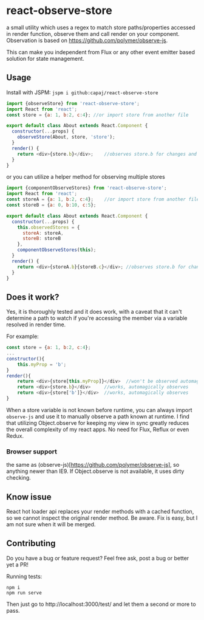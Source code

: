 # react-observe-store
a small utility which uses a regex to match store paths/properties accessed in render function, observe them and call render on your component. Observation is based on https://github.com/polymer/observe-js.

This can make you independent from Flux or any other event emitter based solution for state management.

## Usage
Install with JSPM: `jspm i github:capaj/react-observe-store`

```javascript
import {observeStore} from 'react-observe-store';
import React from 'react';
const store = {a: 1, b:2, c:4};	//or import store from another file

export default class About extends React.Component {
  constructor(...props) {
    observeStore(About, store, 'store');
  }
  render() {
    return <div>{store.b}</div>;	//observes store.b for changes and automatically rerenders when it's value changes
  }
}
```
or you can utilize a helper method for observing multiple stores
```javascript
import {componentObserveStores} from 'react-observe-store';
import React from 'react';
const storeA = {a: 1, b:2, c:4};	//or import store from another file
const storeB = {a: 0, b:10, c:5};

export default class About extends React.Component {
  constructor(...props) {
    this.observedStores = {
      storeA: storeA,
      storeB: storeB
    },
    componentObserveStores(this);
  }
  render() {
    return <div>{storeA.b}{storeB.c}</div>;	//observes store.b for changes and automatically rerenders when it's value changes
  }
}
```

## Does it work?

Yes, it is thoroughly tested and it does work, with a caveat that it can't determine a path to watch if you're accessing the member via a variable resolved in render time.

For example:
```javascript
const store = {a: 1, b:2, c:4};
...
constructor(){
	this.myProp = 'b';
}
render(){
	return <div>{store[this.myProp]}</div>	//won't be observed automagically :-(
	return <div>{store.b}</div>		//works, automagically observes
	return <div>{store['b']}</div>	//works, automagically observes
}
```
When a store variable is not known before runtime, you can always import `observe-js` and use it to manually observe a path known at runtime.
I find that utilizing Object.observe for keeping my view in sync greatly reduces the overall complexity of my react apps. No need for Flux, Reflux or even Redux.

### Browser support
the same as (observe-js)[https://github.com/polymer/observe-js], so anything newer than IE9. If Object.observe is not available, it uses dirty checking.

## Know issue

React hot loader api replaces your render methods with a cached function, so we cannot inspect the original render method. Be aware. Fix is easy, but I am not sure when it will be merged.

## Contributing
Do you have a bug or feature request? Feel free ask, post a bug or better yet a PR!

Running tests:
```
npm i
npm run serve
```
Then just go to http://localhost:3000/test/ and let them a second or more to pass.
